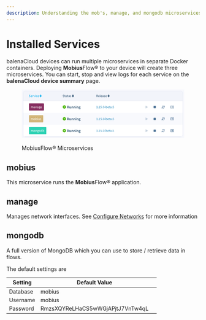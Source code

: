 ```yaml
---
description: Understanding the mob's, manage, and mongodb microservices
---
```


# Installed Services

balenaCloud devices can run multiple microservices in separate Docker containers. Deploying **Mobius**Flow® to your device will create three microservices. You can start, stop and view logs for each service on the **balenaCloud device summary** page.

<figure><img src="../../.gitbook/assets/Balena Microservices.png" alt=""><figcaption><p>MobiusFlow® Microservices</p></figcaption></figure>

## mobius

This microservice runs the **Mobius**Flow® application.&#x20;

## manage

Manages network interfaces. See [Configure Networks](configure-networks.md) for more information

## mongodb

A full version of MongoDB which you can use to store / retrieve data in flows.

The default settings are

<table><thead><tr><th>Setting</th><th>Default Value</th><th data-hidden></th></tr></thead><tbody><tr><td>Database</td><td>mobius</td><td></td></tr><tr><td>Username</td><td>mobius</td><td></td></tr><tr><td>Password</td><td>RmzsXQYReLHaCS5wWGjAPjtJ7VnTw4qL</td><td></td></tr></tbody></table>
